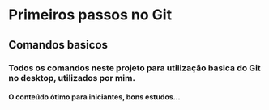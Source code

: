 # Primeiros passos no Git
## Comandos basicos 
### Todos os comandos neste projeto para utilização basica do Git no desktop, utilizados por mim.
#### O conteúdo  ótimo para iniciantes, bons estudos...
